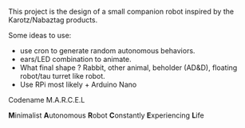 This project is the design of a small companion robot inspired by the Karotz/Nabaztag products.

Some ideas to use:
- use cron to generate random autonomous behaviors.
- ears/LED combination to animate.
- What final shape ? Rabbit, other animal, beholder (AD&D), floating robot/tau turret like robot.
- Use RPi most likely + Arduino Nano

Codename M.A.R.C.E.L

**M**inimalist **A**utonomous **R**obot **C**onstantly **E**xperiencing **L**ife
 

